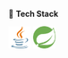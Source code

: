 🧰 **Tech Stack**

<img src="assets/Java.svg" width="40"/>
<img src="assets/Spring.svg" width="40"/>


